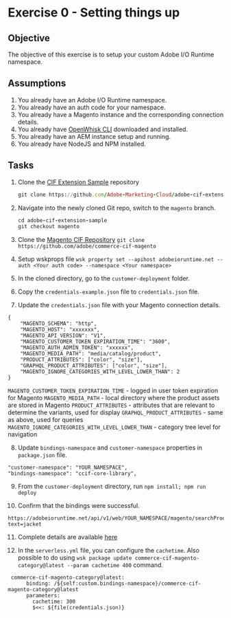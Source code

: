 Exercise 0 - Setting things up
===========

## Objective

The objective of this exercise is to setup your custom Adobe I/O Runtime namespace. 

## Assumptions

1. You already have an Adobe I/O Runtime namespace.
2. You already have an auth code for your namespace. 
3. You already have a Magento instance and the corresponding connection details.
4. You already have [OpenWhisk CLI](https://github.com/apache/incubator-openwhisk-cli) downloaded and installed.
5. You already have an AEM instance setup and running. 
6. You already have NodeJS and NPM installed. 

## Tasks

1. Clone the [CIF Extension Sample](https://github.com/Adobe-Marketing-Cloud/adobe-cif-extension-sample) repository
	
	```ruby
	git clone https://github.com/Adobe-Marketing-Cloud/adobe-cif-extension-sample.git 
	```

2. Navigate into the newly cloned Git repo, switch to the `magento` branch. 

	```ruby
	cd adobe-cif-extension-sample
	git checkout magento 
	```

3. Clone the [Magento CIF Repository](https://github.com/adobe/commerce-cif-magento) 
```git clone https://github.com/adobe/commerce-cif-magento```

4. Setup wskprops file 
```wsk property set --apihost adobeioruntime.net --auth <Your auth code> --namespace <Your namespace>```

5. In the cloned directory, go to the `customer-deployment` folder.

6. Copy the `credentials-example.json` file to `credentials.json` file.

7. Update the `credentials.json` file with your Magento connection details.
```
{
    "MAGENTO_SCHEMA": "http",
    "MAGENTO_HOST": "xxxxxxx",
    "MAGENTO_API_VERSION": "V1",
    "MAGENTO_CUSTOMER_TOKEN_EXPIRATION_TIME": "3600",
    "MAGENTO_AUTH_ADMIN_TOKEN": "xxxxxx",
    "MAGENTO_MEDIA_PATH": "media/catalog/product",
    "PRODUCT_ATTRIBUTES": ["color", "size"],
    "GRAPHQL_PRODUCT_ATTRIBUTES": ["color", "size"],
    "MAGENTO_IGNORE_CATEGORIES_WITH_LEVEL_LOWER_THAN": 2
}
```

`MAGENTO_CUSTOMER_TOKEN_EXPIRATION_TIME` - logged in user token expiration for Magento
`MAGENTO_MEDIA_PATH` - local directory where the product assets are stored in Magento
`PRODUCT_ATTRIBUTES` - attributes that are relevant to determine the variants, used for display 
`GRAPHQL_PRODUCT_ATTRIBUTES` - same as above, used for queries
`MAGENTO_IGNORE_CATEGORIES_WITH_LEVEL_LOWER_THAN` - category tree level for navigation

8. Update `bindings-namespace` and `customer-namespace` properties in `package.json` file.
```
"customer-namespace": "YOUR_NAMESPACE",
"bindings-namespace": "ccif-core-library",
```

9. From the `customer-deployment` directory, run ```npm install; npm run deploy```

10. Confirm that the bindings were successful. 

```
https://adobeioruntime.net/api/v1/web/YOUR_NAMESPACE/magento/searchProducts.http?text=jacket
``` 

11. Complete details are available [here](https://github.com/adobe/commerce-cif-magento/tree/master/customer-deployment)

12. In the `serverless.yml` file, you can configure the `cachetime`. Also possible to do using `wsk package update commerce-cif-magento-category@latest --param cachetime 400` command. 

```
 commerce-cif-magento-category@latest:
      binding: /${self:custom.bindings-namespace}/commerce-cif-magento-category@latest
      parameters:
        cachetime: 300
        $<<: ${file(credentials.json)}
```

